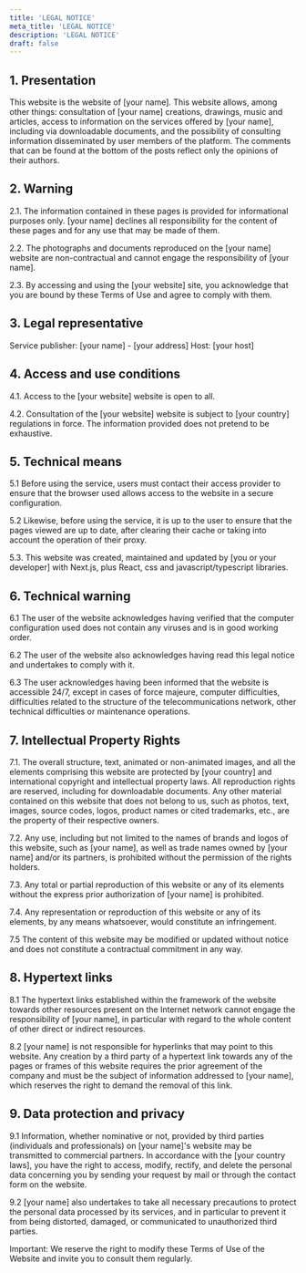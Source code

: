 ```yaml
---
title: 'LEGAL NOTICE'
meta_title: 'LEGAL NOTICE'
description: 'LEGAL NOTICE'
draft: false
---
```


## 1. Presentation

This website is the website of [your name]. This website allows, among other things: consultation of [your name] creations, drawings, music and articles, access to information on the services offered by [your name], including via downloadable documents, and the possibility of consulting information disseminated by user members of the platform. The comments that can be found at the bottom of the posts reflect only the opinions of their authors.

## 2. Warning

2.1. The information contained in these pages is provided for informational purposes only. [your name] declines all responsibility for the content of these pages and for any use that may be made of them.

2.2. The photographs and documents reproduced on the [your name] website are non-contractual and cannot engage the responsibility of [your name].

2.3. By accessing and using the [your website] site, you acknowledge that you are bound by these Terms of Use and agree to comply with them.

## 3. Legal representative

Service publisher: [your name] - [your address] Host: [your host]

## 4. Access and use conditions

4.1. Access to the [your website] website is open to all.

4.2. Consultation of the [your website] website is subject to [your country] regulations in force. The information provided does not pretend to be exhaustive.

## 5. Technical means

5.1 Before using the service, users must contact their access provider to ensure that the browser used allows access to the website in a secure configuration.

5.2 Likewise, before using the service, it is up to the user to ensure that the pages viewed are up to date, after clearing their cache or taking into account the operation of their proxy.

5.3. This website was created, maintained and updated by [you or your developer] with Next.js, plus React, css and javascript/typescript libraries.

## 6. Technical warning

6.1 The user of the website acknowledges having verified that the computer configuration used does not contain any viruses and is in good working order.

6.2 The user of the website also acknowledges having read this legal notice and undertakes to comply with it.

6.3 The user acknowledges having been informed that the website is accessible 24/7, except in cases of force majeure, computer difficulties, difficulties related to the structure of the telecommunications network, other technical difficulties or maintenance operations.

## 7. Intellectual Property Rights

7.1. The overall structure, text, animated or non-animated images, and all the elements comprising this website are protected by [your country] and international copyright and intellectual property laws. All reproduction rights are reserved, including for downloadable documents. Any other material contained on this website that does not belong to us, such as photos, text, images, source codes, logos, product names or cited trademarks, etc., are the property of their respective owners.

7.2. Any use, including but not limited to the names of brands and logos of this website, such as [your name], as well as trade names owned by [your name] and/or its partners, is prohibited without the permission of the rights holders.

7.3. Any total or partial reproduction of this website or any of its elements without the express prior authorization of [your name] is prohibited.

7.4. Any representation or reproduction of this website or any of its elements, by any means whatsoever, would constitute an infringement.

7.5 The content of this website may be modified or updated without notice and does not constitute a contractual commitment in any way.

## 8. Hypertext links

8.1 The hypertext links established within the framework of the website towards other resources present on the Internet network cannot engage the responsibility of [your name], in particular with regard to the whole content of other direct or indirect resources.

8.2 [your name] is not responsible for hyperlinks that may point to this website. Any creation by a third party of a hypertext link towards any of the pages or frames of this website requires the prior agreement of the company and must be the subject of information addressed to [your name], which reserves the right to demand the removal of this link.

## 9. Data protection and privacy

9.1 Information, whether nominative or not, provided by third parties (individuals and professionals) on [your name]'s website may be transmitted to commercial partners. In accordance with the [your country laws], you have the right to access, modify, rectify, and delete the personal data concerning you by sending your request by mail or through the contact form on the website.

9.2 [your name] also undertakes to take all necessary precautions to protect the personal data processed by its services, and in particular to prevent it from being distorted, damaged, or communicated to unauthorized third parties.

Important: We reserve the right to modify these Terms of Use of the Website and invite you to consult them regularly.
